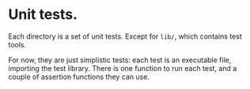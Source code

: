# Unit tests.

Each directory is a set of unit tests.  Except for `lib/`, which contains test
tools.

For now, they are just simplistic tests: each test is an executable file,
importing the test library.  There is one function to run each test, and a
couple of assertion functions they can use.
